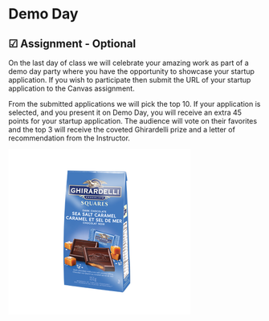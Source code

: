 # Demo Day

## ☑ Assignment - Optional

On the last day of class we will celebrate your amazing work as part of a demo day party where you have the opportunity to showcase your startup application. If you wish to participate then submit the URL of your startup application to the Canvas assignment.

From the submitted applications we will pick the top 10. If your application is selected, and you present it on Demo Day, you will receive an extra 45 points for your startup application. The audience will vote on their favorites and the top 3 will receive the coveted Ghirardelli prize and a letter of recommendation from the Instructor.

![Ghirardelli prize](../../essentials/startup/ghirardelli.png)
